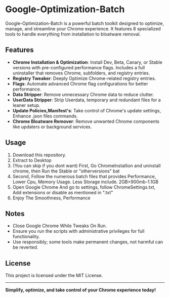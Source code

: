 # Google-Optimization-Batch  

Google-Optimization-Batch is a powerful batch toolkit designed to optimize, manage, and streamline your Chrome experience. It features 8 specialized tools to handle everything from installation to bloatware removal.  

## Features  
- **Chrome Installation & Optimization**: Install Dev, Beta, Canary, or Stable versions with pre-configured performance flags. Includes a full uninstaller that removes Chrome, subfolders, and registry entries.  
- **Registry Tweaker**: Deeply Optimize Chrome-related registry entries.  
- **Flags**: Automate advanced Chrome flag configurations for better performance.  
- **Data Stripper**: Remove unnecessary Chrome data to reduce clutter.  
- **UserData Stripper**: Strip Userdata, temporary and redundant files for a leaner setup.  
- **Update Policies,Manifest's**: Take control of Chrome's update settings, Enhance .json files commands.  
- **Chrome Bloatware Remover**: Remove unwanted Chrome components like updaters or background services.  

## Usage  
1. Download this repository.  
2. Extract to Desktop
3. (You can skip if you dont want) First, Go ChromeInstallion and uninstall chrome, then Run the Stable or "otherversions" bat
4. Second, Follow the numerous batch files that provides Performance, Lower Cpu, Memory Usage. Less Storage include. 2GB>900mb-1.1GB
5. Open Google Chrome And go to settings, follow ChromeSettings.txt, Add extensions or disable as mentioned in ".txt"
6. Enjoy The Smoothness, Performance

## Notes  
- Close Google Chrome While Tweaks On Run.
- Ensure you run the scripts with administrative privileges for full functionality.  
- Use responsibly; some tools make permanent changes, not harmful can be reverted.

## License  
This project is licensed under the MIT License.  

---
**Simplify, optimize, and take control of your Chrome experience today!**
